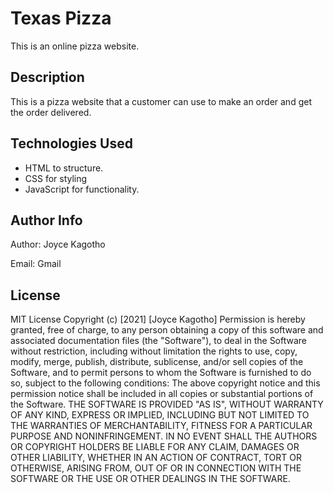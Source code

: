 # Texas Pizza
This is an online pizza website.

## Description
This is a pizza website that a customer can use to make an order and get the order delivered.

## Technologies Used
* HTML to structure.
* CSS for styling
* JavaScript for functionality.

## Author Info
Author: Joyce Kagotho

Email: Gmail

 ## License
MIT License
Copyright (c) [2021] [Joyce Kagotho]
Permission is hereby granted, free of charge, to any person obtaining a copy of this software and associated documentation files (the "Software"), to deal in the Software without restriction, including without limitation the rights to use, copy, modify, merge, publish, distribute, sublicense, and/or sell copies of the Software, and to permit persons to whom the Software is furnished to do so, subject to the following conditions:
The above copyright notice and this permission notice shall be included in all copies or substantial portions of the Software.
THE SOFTWARE IS PROVIDED "AS IS", WITHOUT WARRANTY OF ANY KIND, EXPRESS OR IMPLIED, INCLUDING BUT NOT LIMITED TO THE WARRANTIES OF MERCHANTABILITY, FITNESS FOR A PARTICULAR PURPOSE AND NONINFRINGEMENT. IN NO EVENT SHALL THE AUTHORS OR COPYRIGHT HOLDERS BE LIABLE FOR ANY CLAIM, DAMAGES OR OTHER LIABILITY, WHETHER IN AN ACTION OF CONTRACT, TORT OR OTHERWISE, ARISING FROM, OUT OF OR IN CONNECTION WITH THE SOFTWARE OR THE USE OR OTHER DEALINGS IN THE SOFTWARE.